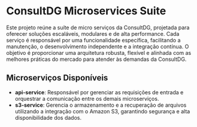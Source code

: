 # ConsultDG Microservices Suite

Este projeto reúne a suíte de micro serviços da ConsultDG, projetada para oferecer soluções escaláveis, modulares e de alta performance. Cada serviço é responsável por uma funcionalidade específica, facilitando a manutenção, o desenvolvimento independente e a integração contínua. O objetivo é proporcionar uma arquitetura robusta, flexível e alinhada com as melhores práticas do mercado para atender às demandas da ConsultDG.

## Microserviços Disponíveis

- **api-service**: Responsável por gerenciar as requisições de entrada e orquestrar a comunicação entre os demais microserviços.
- **s3-service**: Gerencia o armazenamento e a recuperação de arquivos utilizando a integração com o Amazon S3, garantindo segurança e alta disponibilidade dos dados.